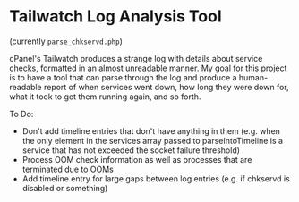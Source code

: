 # Tailwatch Log Analysis Tool
(currently `parse_chkservd.php`)

cPanel's Tailwatch produces a strange log with details about service checks, formatted in an almost unreadable manner. 
My goal for this project is to have a tool that can parse through the log and produce a human-readable report of when services went down, how long they were down for, what it took to get them running again, and so forth.

To Do:

- Don't add timeline entries that don't have anything in them (e.g. when the only element in the services array passed to parseIntoTimeline is a service that has not exceeded the socket failure threshold)
- Process OOM check information as well as processes that are terminated due to OOMs
- Add timeline entry for large gaps between log entries (e.g. if chkservd is disabled or something)
